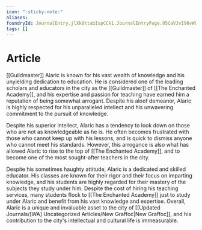 ```yaml
---
icon: ":sticky-note:"
aliases: 
foundryId: JournalEntry.jlXk8ttabIspCCk1.JournalEntryPage.95CaVJvI96vWBz5w
tags: []
---
```


# Article
[[Guildmaster]] Alaric is known for his vast wealth of knowledge and his unyielding dedication to education. He is considered one of the leading scholars and educators in the city as the [[Guildmaster]] of [[The Enchanted Academy]], and his expertise and passion for teaching have earned him a reputation of being somewhat arrogant. Despite his aloof demeanor, Alaric is highly respected for his unparalleled intellect and his unwavering commitment to the pursuit of knowledge.

Despite his superior intellect, Alaric has a tendency to look down on those who are not as knowledgeable as he is. He often becomes frustrated with those who cannot keep up with his lessons, and is quick to dismiss anyone who cannot meet his standards. However, this arrogance is also what has allowed Alaric to rise to the top of [[The Enchanted Academy]], and to become one of the most sought-after teachers in the city.

Despite his sometimes haughty attitude, Alaric is a dedicated and skilled educator. His classes are known for their rigor and their focus on imparting knowledge, and his students are highly regarded for their mastery of the subjects they study under him. Despite the cost of hiring his teaching services, many students flock to [[The Enchanted Academy]] just to study under Alaric and benefit from his vast knowledge and expertise. Overall, Alaric is a unique and invaluable asset to the city of [[Updated Journals/[WA] Uncategorized Articles/New Graffoc|New Graffoc]], and his contribution to the city's intellectual and cultural life is immeasurable.